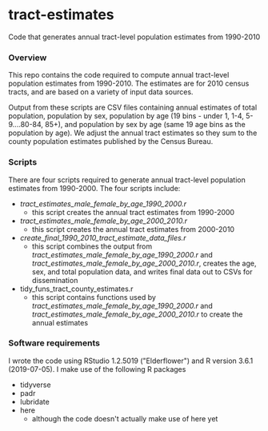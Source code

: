 # tract-estimates
Code that generates annual tract-level population estimates from 1990-2010

### Overview
This repo contains the code required to compute annual tract-level population estimates from 1990-2010. The estimates are for 2010 census tracts, and are based on a variety of input data sources.

Output from these scripts are CSV files containing annual estimates of total population, population by sex, population by age (19 bins - under 1, 1-4, 5-9....80-84, 85+), and population by sex by age (same 19 age bins as the population by age). We adjust the annual tract estimates so they sum to the county population estimates published by the Census Bureau.

### Scripts
There are four scripts required to generate annual tract-level population estimates from 1990-2000. The four scripts include:

* _tract_estimates_male_female_by_age_1990_2000.r_
  - this script creates the annual tract estimates from 1990-2000
* _tract_estimates_male_female_by_age_2000_2010.r_
  - this script creates the annual tract estimates from 2000-2010
* _create_final_1990_2010_tract_estimate_data_files.r_
  - this script combines the output from _tract_estimates_male_female_by_age_1990_2000.r_ and _tract_estimates_male_female_by_age_2000_2010.r_, creates the age, sex, and total population data, and writes final data out to CSVs for dissemination
* tidy_funs_tract_county_estimates.r
  - this script contains functions used by _tract_estimates_male_female_by_age_1990_2000.r_ and _tract_estimates_male_female_by_age_2000_2010.r_ to create the annual estimates

### Software requirements
I wrote the code using RStudio 1.2.5019 ("Elderflower") and R version 3.6.1 (2019-07-05). I make use of the following R packages

* tidyverse
* padr 
* lubridate
* here
  - although the code doesn't actually make use of here yet
